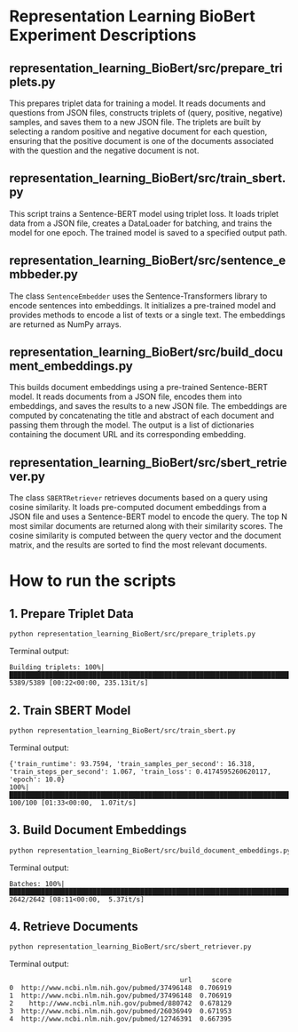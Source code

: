 # Representation Learning BioBert Experiment Descriptions
## representation_learning_BioBert/src/prepare_triplets.py
This prepares triplet data for training a model. It reads documents and questions from JSON files, constructs triplets of (query, positive, negative) samples, and saves them to a new JSON file. The triplets are built by selecting a random positive and negative document for each question, ensuring that the positive document is one of the documents associated with the question and the negative document is not.

## representation_learning_BioBert/src/train_sbert.py
This script trains a Sentence-BERT model using triplet loss. It loads triplet data from a JSON file, creates a DataLoader for batching, and trains the model for one epoch. The trained model is saved to a specified output path.

## representation_learning_BioBert/src/sentence_embbeder.py
The class `SentenceEmbedder` uses the Sentence-Transformers library to encode sentences into embeddings. It initializes a pre-trained model and provides methods to encode a list of texts or a single text. The embeddings are returned as NumPy arrays.

## representation_learning_BioBert/src/build_document_embeddings.py
This builds document embeddings using a pre-trained Sentence-BERT model. It reads documents from a JSON file, encodes them into embeddings, and saves the results to a new JSON file. The embeddings are computed by concatenating the title and abstract of each document and passing them through the model. The output is a list of dictionaries containing the document URL and its corresponding embedding.

## representation_learning_BioBert/src/sbert_retriever.py
The class `SBERTRetriever` retrieves documents based on a query using cosine similarity. It loads pre-computed document embeddings from a JSON file and uses a Sentence-BERT model to encode the query. The top N most similar documents are returned along with their similarity scores. The cosine similarity is computed between the query vector and the document matrix, and the results are sorted to find the most relevant documents.


# How to run the scripts
## 1. Prepare Triplet Data
```bash
python representation_learning_BioBert/src/prepare_triplets.py
```
Terminal output:
```
Building triplets: 100%|█████████████████████████████████████████████████████████████████████████████████████████████████████████████████████████████████████| 5389/5389 [00:22<00:00, 235.13it/s]
```

## 2. Train SBERT Model
```bash
python representation_learning_BioBert/src/train_sbert.py
```
Terminal output:
```
{'train_runtime': 93.7594, 'train_samples_per_second': 16.318, 'train_steps_per_second': 1.067, 'train_loss': 0.4174595260620117, 'epoch': 10.0}                                                  
100%|███████████████████████████████████████████████████████████████████████████████████████████████████████████████████████████████████████████████████████████| 100/100 [01:33<00:00,  1.07it/s]
```
## 3. Build Document Embeddings
```bash
python representation_learning_BioBert/src/build_document_embeddings.py
```
Terminal output:
```
Batches: 100%|████████████████████████████████████████████████████████████████████████████████████████████████████████████████████████████████████████████████| 2642/2642 [08:11<00:00,  5.37it/s]
```
## 4. Retrieve Documents
```bash
python representation_learning_BioBert/src/sbert_retriever.py
```
Terminal output:
```
                                           url     score
0  http://www.ncbi.nlm.nih.gov/pubmed/37496148  0.706919
1  http://www.ncbi.nlm.nih.gov/pubmed/37496148  0.706919
2    http://www.ncbi.nlm.nih.gov/pubmed/880742  0.678129
3  http://www.ncbi.nlm.nih.gov/pubmed/26036949  0.671953
4  http://www.ncbi.nlm.nih.gov/pubmed/12746391  0.667395
```